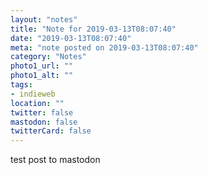 ```yaml
---
layout: "notes"
title: "Note for 2019-03-13T08:07:40"
date: "2019-03-13T08:07:40"
meta: "note posted on 2019-03-13T08:07:40"
category: "Notes"
photo1_url: ""
photo1_alt: ""
tags:
- indieweb
location: ""
twitter: false
mastodon: false
twitterCard: false
---
```

test post to mastodon
